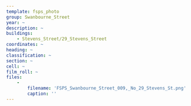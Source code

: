 ```yaml
---
template: fsps_photo
group: Swanbourne_Street
year: ~
description: ~
buildings:
    - Stevens_Street/29_Stevens_Street
coordinates: ~
heading: ~
classification: ~
section: ~
cell: ~
film_roll: ~
files:
    -
        filename: 'FSPS_Swanbourne_Street_009,_No_29_Stevens_St.png'
        caption: ''
---
```

